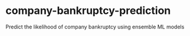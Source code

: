 # company-bankruptcy-prediction
Predict the likelihood of company bankruptcy using ensemble ML models
